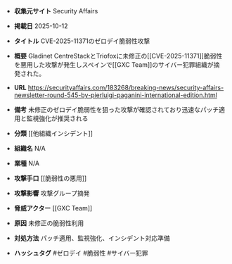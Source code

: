 - **収集元サイト**
Security Affairs

- **掲載日**
2025-10-12

- **タイトル**
CVE-2025-11371のゼロデイ脆弱性攻撃

- **概要**
Gladinet CentreStackとTriofoxに未修正の[[CVE-2025-11371]]脆弱性を悪用した攻撃が発生しスペインで[[GXC Team]]のサイバー犯罪組織が摘発された。

- **URL**
https://securityaffairs.com/183268/breaking-news/security-affairs-newsletter-round-545-by-pierluigi-paganini-international-edition.html

- **備考**
未修正のゼロデイ脆弱性を狙った攻撃が確認されており迅速なパッチ適用と監視強化が推奨される

- **分類**
[[他組織インシデント]]

- **組織名**
N/A

- **業種**
N/A

- **攻撃手口**
[[脆弱性の悪用]]

- **攻撃影響**
攻撃グループ摘発

- **脅威アクター**
[[GXC Team]]

- **原因**
未修正の脆弱性利用

- **対処方法**
パッチ適用、監視強化、インシデント対応準備

- **ハッシュタグ**
#ゼロデイ #脆弱性 #サイバー犯罪
